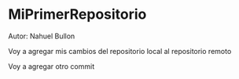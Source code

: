 # MiPrimerRepositorio

Autor: Nahuel Bullon

Voy a agregar mis cambios del repositorio local al repositorio remoto

Voy a agregar otro commit